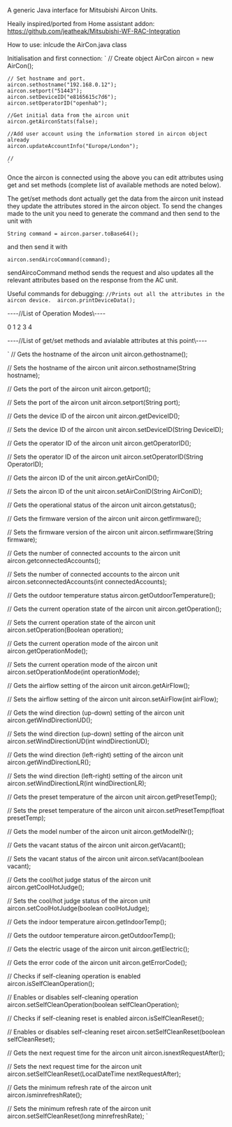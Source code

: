 A generic Java interface for Mitsubishi Aircon Units. 

Heaily inspired/ported from Home assistant addon:
https://github.com/jeatheak/Mitsubishi-WF-RAC-Integration



How to use:
inlcude the AirCon.java class


Initialisation and first connection:
` 
    // Create object
    AirCon aircon = new AirCon();

    // Set hostname and port.
    aircon.sethostname("192.168.0.12");
    aircon.setport("51443");
    aircon.setDeviceID("e8165615c7d6"); 
    aircon.setOperatorID("openhab");

    //Get initial data from the aircon unit
    aircon.getAirconStats(false); 

    //Add user account using the information stored in aircon object already
    aircon.updateAccountInfo("Europe/London");

    //
    `


Once the aircon is connected using the above you can edit attributes using get and set methods (complete list of available methods are noted below). 

The get/set methods dont actually get the data from the aircon unit instead they update the attributes stored in the aircon object. To send the changes made to the unit you need to generate the command and then send to the unit with 

`
String command = aircon.parser.toBase64();
`

and then send it with

`
aircon.sendAircoCommand(command);
`

sendAircoCommand method sends the request and also updates all the relevant attributes based on the response from the AC unit. 


Useful commands for debugging:
`
//Prints out all the attributes in the aircon device. 
aircon.printDeviceData(); 
`

----//List of Operation Modes\\----

0
1
2
3
4






----//List of get/set methods and avialable attributes at this point\\----

`
// Gets the hostname of the aircon unit
aircon.gethostname();

// Sets the hostname of the aircon unit
aircon.sethostname(String hostname);

// Gets the port of the aircon unit
aircon.getport();

// Sets the port of the aircon unit
aircon.setport(String port);

// Gets the device ID of the aircon unit
aircon.getDeviceID();

// Sets the device ID of the aircon unit
aircon.setDeviceID(String DeviceID);

// Gets the operator ID of the aircon unit
aircon.getOperatorID();

// Sets the operator ID of the aircon unit
aircon.setOperatorID(String OperatorID);

// Gets the aircon ID of the unit
aircon.getAirConID();

// Sets the aircon ID of the unit
aircon.setAirConID(String AirConID);

// Gets the operational status of the aircon unit
aircon.getstatus();

// Gets the firmware version of the aircon unit
aircon.getfirmware();

// Sets the firmware version of the aircon unit
aircon.setfirmware(String firmware);

// Gets the number of connected accounts to the aircon unit
aircon.getconnectedAccounts();

// Sets the number of connected accounts to the aircon unit
aircon.setconnectedAccounts(int connectedAccounts);

// Gets the outdoor temperature status
aircon.getOutdoorTemperature();

// Gets the current operation state of the aircon unit
aircon.getOperation();

// Sets the current operation state of the aircon unit
aircon.setOperation(Boolean operation);

// Gets the current operation mode of the aircon unit
aircon.getOperationMode();

// Sets the current operation mode of the aircon unit
aircon.setOperationMode(int operationMode);

// Gets the airflow setting of the aircon unit
aircon.getAirFlow();

// Sets the airflow setting of the aircon unit
aircon.setAirFlow(int airFlow);

// Gets the wind direction (up-down) setting of the aircon unit
aircon.getWindDirectionUD();

// Sets the wind direction (up-down) setting of the aircon unit
aircon.setWindDirectionUD(int windDirectionUD);

// Gets the wind direction (left-right) setting of the aircon unit
aircon.getWindDirectionLR();

// Sets the wind direction (left-right) setting of the aircon unit
aircon.setWindDirectionLR(int windDirectionLR);

// Gets the preset temperature of the aircon unit
aircon.getPresetTemp();

// Sets the preset temperature of the aircon unit
aircon.setPresetTemp(float presetTemp);

// Gets the model number of the aircon unit
aircon.getModelNr();

// Gets the vacant status of the aircon unit
aircon.getVacant();

// Sets the vacant status of the aircon unit
aircon.setVacant(boolean vacant);

// Gets the cool/hot judge status of the aircon unit
aircon.getCoolHotJudge();

// Sets the cool/hot judge status of the aircon unit
aircon.setCoolHotJudge(boolean coolHotJudge);

// Gets the indoor temperature
aircon.getIndoorTemp();

// Gets the outdoor temperature
aircon.getOutdoorTemp();

// Gets the electric usage of the aircon unit
aircon.getElectric();

// Gets the error code of the aircon unit
aircon.getErrorCode();

// Checks if self-cleaning operation is enabled
aircon.isSelfCleanOperation();

// Enables or disables self-cleaning operation
aircon.setSelfCleanOperation(boolean selfCleanOperation);

// Checks if self-cleaning reset is enabled
aircon.isSelfCleanReset();

// Enables or disables self-cleaning reset
aircon.setSelfCleanReset(boolean selfCleanReset);

// Gets the next request time for the aircon unit
aircon.isnextRequestAfter();

// Sets the next request time for the aircon unit
aircon.setSelfCleanReset(LocalDateTime nextRequestAfter);

// Gets the minimum refresh rate of the aircon unit
aircon.isminrefreshRate();

// Sets the minimum refresh rate of the aircon unit
aircon.setSelfCleanReset(long minrefreshRate);
`

